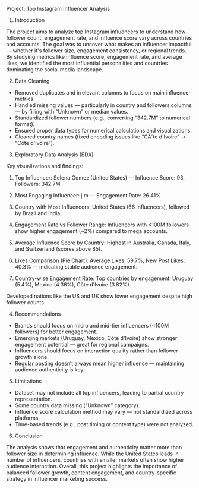 Project: Top Instagram Influencer Analysis
1. Introduction

The project aims to analyze top Instagram influencers to understand how follower count, engagement rate, and influence score vary across countries and accounts. The goal was to uncover what makes an influencer impactful — whether it's follower size, engagement consistency, or regional trends.
By studying metrics like influence score, engagement rate, and average likes, we identified the most influential personalities and countries dominating the social media landscape.

2. Data Cleaning

- Removed duplicates and irrelevant columns to focus on main influencer metrics.
- Handled missing values — particularly in country and followers columns — by filling with “Unknown” or median values.
- Standardized follower numbers (e.g., converting “342.7M” to numerical format).
- Ensured proper data types for numerical calculations and visualizations.
- Cleaned country names (fixed encoding issues like “CÃ´te d'Ivoire” → “Côte d'Ivoire”).

3. Exploratory Data Analysis (EDA)

Key visualizations and findings:

1. Top Influencer: Selena Gomez (United States) — Influence Score: 93, Followers: 342.7M

2. Most Engaging Influencer: j.m — Engagement Rate: 26.41%

3. Country with Most Influencers: United States (66 influencers), followed by Brazil and India.

4. Engagement Rate vs Follower Range:
Influencers with <100M followers show higher engagement (~2%) compared to mega accounts.

5. Average Influence Score by Country:
Highest in Australia, Canada, Italy, and Switzerland (scores above 85).

6. Likes Comparison (Pie Chart):
Average Likes: 59.7%, New Post Likes: 40.3% — indicating stable audience engagement.

7. Country-wise Engagement Rate:
Top countries by engagement: Uruguay (5.4%), Mexico (4.36%), Côte d'Ivoire (3.82%).

Developed nations like the US and UK show lower engagement despite high follower counts.

4. Recommendations

- Brands should focus on micro and mid-tier influencers (<100M followers) for better engagement.
- Emerging markets (Uruguay, Mexico, Côte d'Ivoire) show stronger engagement potential — great for regional campaigns.
- Influencers should focus on interaction quality rather than follower growth alone.
- Regular posting doesn’t always mean higher influence — maintaining audience authenticity is key.

5. Limitations

- Dataset may not include all top influencers, leading to partial country representation.
- Some country data missing (“Unknown” category).
- Influence score calculation method may vary — not standardized across platforms.
- Time-based trends (e.g., post timing or content type) were not analyzed.

6. Conclusion

The analysis shows that engagement and authenticity matter more than follower size in determining influence.
While the United States leads in number of influencers, countries with smaller markets often show higher audience interaction.
Overall, this project highlights the importance of balanced follower growth, content engagement, and country-specific strategy in influencer marketing success.

